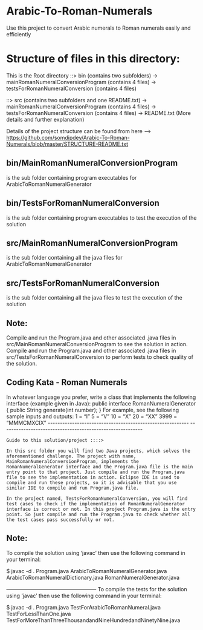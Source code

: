 # Arabic-To-Roman-Numerals
Use this project to convert Arabic numerals to Roman numerals easily and efficiently

# Structure of files in this directory:

This is the Root directory
::> bin (contains two subfolders)
    -> mainRomanNumeralConversionProgram (contains 4 files)
    -> testsForRomanNumeralConversion (contains 4 files)

::> src (contains two subfolders and one README.txt)
    -> mainRomanNumeralConversionProgram (contains 4 files)
    -> testsForRomanNumeralConversion (contains 4 files)
    -> README.txt (More details and further explanation)

Details of the project structure can be found from here --> https://github.com/somdipdey/Arabic-To-Roman-Numerals/blob/master/STRUCTURE-README.txt

## bin/MainRomanNumeralConversionProgram 
is the sub folder containing program executables for ArabicToRomanNumeralGenerator

## bin/TestsForRomanNumeralConversion 
is the sub folder containing program executables to test the execution of the solution

## src/MainRomanNumeralConversionProgram 
is the sub folder containing all the java files for ArabicToRomanNumeralGenerator

## src/TestsForRomanNumeralConversion 
is the sub folder containing all the java files to test the execution of the solution

## Note: 
Compile and run the Program.java and other associated .java files in src/MainRomanNumeralConversionProgram to see the solution in action.
Compile and run the Program.java and other associated .java files in src/TestsForRomanNumeralConversion to perform tests to check quality of the solution.


## Coding Kata - Roman Numerals
In whatever language you prefer, write a class that implements the following interface (example given in Java):
	public interface RomanNumeralGenerator {
	   public String generate(int number); 
	}
	For example, see the following sample inputs and outputs: 
	1 = “I” 
	5 = “V” 
	10 = “X” 
	20 = “XX” 
	3999 = “MMMCMXCIX”
	----------------------------------------------------------
	----------------------------------------------------------
	
	Guide to this solution/project ::::>
	
	In this src folder you will find two Java projects, which solves the aforementioned challenge. The project with name, MainRomanNumeralConversionProgram, implements the RomanNumeralGenerator interface and the Program.java file is the main entry point to that project. Just compile and run the Program.java file to see the implementation in action. Eclipse IDE is used to compile and run these projects, so it is advisable that you use similar IDE to compile and run Program.java file.
	
	In the project named, TestsForRomanNumeralConversion, you will find test cases to check if the implementation of RomanNumeralGenerator interface is correct or not. In this project Program.java is the entry point. So just compile and run the Program.java to check whether all the test cases pass successfully or not.

## Note: 
To compile the solution using ‘javac’ then use the following command in your terminal:

$ javac -d .  Program.java ArabicToRomanNumeralGenerator.java ArabicToRomanNumeralDictionary.java RomanNumeralGenerator.java

—————————————————
To compile the tests for the solution using ‘javac’ then use the following command in your terminal:

$ javac -d .  Program.java TestForArabicToRomanNumeral.java TestForLessThanOne.java TestForMoreThanThreeThousandandNineHundredandNinetyNine.java

